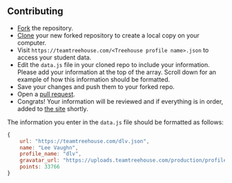 ## Contributing

* [Fork](https://docs.github.com/en/free-pro-team@latest/github/getting-started-with-github/fork-a-repo) the repository.
* [Clone](https://docs.github.com/en/free-pro-team@latest/github/creating-cloning-and-archiving-repositories/cloning-a-repository) your new forked repository to create a local copy on your computer.
* Visit `https://teamtreehouse.com/<Treehouse profile name>.json` to access your student data.
* Edit the `data.js` file in your cloned repo to include your information. Please add your information at the top of the array. Scroll down for an example of how this information should be formatted.
* Save your changes and push them to your forked repo.
* Open a [pull request](https://opensource.com/article/19/7/create-pull-request-github).
* Congrats! Your information will be reviewed and if everything is in order, added to [the site](https://leevaughn.github.io/treehouse-hacktoberfest-2021/) shortly.

The information you enter in the `data.js` file should be formatted as follows:

```javascript
{
	url: "https://teamtreehouse.com/dlv.json",
	name: "Lee Vaughn",
	profile_name: "dlv",
	gravatar_url: "https://uploads.teamtreehouse.com/production/profile-photos/9205552/avatar_lee.jpg",
	points: 33766
}
```